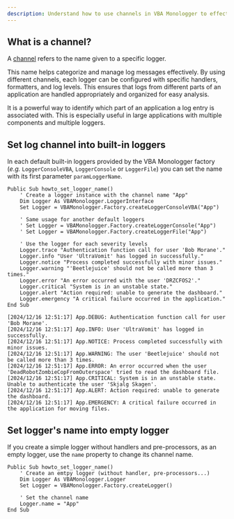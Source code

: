 ```yaml
---
description: Understand how to use channels in VBA Monologger to effectively categorize and manage log messages. Learn how to set log channels in built-in and custom loggers for better log organization and analysis.
---
```


## What is a channel?

A [channel](../introduction.md#identifying-a-logger-with-a-channel) refers to the name given to a specific logger.

This name helps categorize and manage log messages effectively. By using different channels, each logger can be configured with specific handlers, formatters, and log levels. This ensures that logs from different parts of an application are handled appropriately and organized for easy analysis. 

It is a powerful way to identify which part of an application a log entry is associated with. This is especially useful in large applications with multiple components and multiple loggers.


## Set log channel into built-in loggers

In each default built-in loggers provided by the VBA Monologger factory (*e.g.* `LoggerConsoleVBA`, `LoggerConsole` or `LoggerFile`) you can set the name with its first parameter `paramLoggerName`.

```vbscript
Public Sub howto_set_logger_name()
    ' Create a logger instance with the channel name "App"
    Dim Logger As VBAMonologger.LoggerInterface
    Set Logger = VBAMonologger.Factory.createLoggerConsoleVBA("App")
    
    ' Same usage for another default loggers
    ' Set Logger = VBAMonologger.Factory.createLoggerConsole("App")
    ' Set Logger = VBAMonologger.Factory.createLoggerFile("App")  
 
    ' Use the logger for each severity levels
    Logger.trace "Authentication function call for user 'Bob Morane'." 
    Logger.info "User 'UltraVomit' has logged in successfully."
    Logger.notice "Process completed successfully with minor issues."
    Logger.warning "'Beetlejuice' should not be called more than 3 times."
    Logger.error "An error occurred with the user 'DRZCFOS2'."
    Logger.critical "System is in an unstable state."
    Logger.alert "Action required: unable to generate the dashboard."
    Logger.emergency "A critical failure occurred in the application."
End Sub
```

``` title='Result in VBA console'
[2024/12/16 12:51:17] App.DEBUG: Authentication function call for user 'Bob Morane'.
[2024/12/16 12:51:17] App.INFO: User 'UltraVomit' has logged in successfully.
[2024/12/16 12:51:17] App.NOTICE: Process completed successfully with minor issues.
[2024/12/16 12:51:17] App.WARNING: The user 'Beetlejuice' should not be called more than 3 times.
[2024/12/16 12:51:17] App.ERROR: An error occurred when the user 'DeadRobotZombieCopFromOuterspace' tried to read the dashboard file.
[2024/12/16 12:51:17] App.CRITICAL: System is in an unstable state. Unable to authenticate the user 'Skjalg Skagen'.
[2024/12/16 12:51:17] App.ALERT: Action required: unable to generate the dashboard.
[2024/12/16 12:51:17] App.EMERGENCY: A critical failure occurred in the application for moving files.
```


## Set logger's name into empty logger

If you create a simple logger without handlers and pre-processors, as an empty logger, use the `name` property to change its channel name.

```vbscript
Public Sub howto_set_logger_name()
    ' Create an emtpy logger (without handler, pre-processors...)
    Dim Logger As VBAMonologger.Logger
    Set Logger = VBAMonologger.Factory.createLogger()
    
    ' Set the channel name
    Logger.name = "App"
End Sub
```



